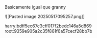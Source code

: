 Basicamente igual que granny

![[Pasted image 20250517095257.png]]

harry:bdff5ec67c3cff017f2bedc146a5d869
root:9359e905a2c35f861f6a57cecf28bb7b